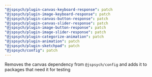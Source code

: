 ```yaml
---
"@jspsych/plugin-canvas-keyboard-response": patch
"@jspsych/plugin-image-keyboard-response": patch
"@jspsych/plugin-canvas-button-response": patch
"@jspsych/plugin-canvas-slider-response": patch
"@jspsych/plugin-image-button-response": patch
"@jspsych/plugin-image-slider-response": patch
"@jspsych/plugin-categorize-animation": patch
"@jspsych/plugin-animation": patch
"@jspsych/plugin-sketchpad": patch
"@jspsych/config": patch
---
```


Removes the canvas dependency from `@jspsych/config` and adds it to packages that need it for testing
